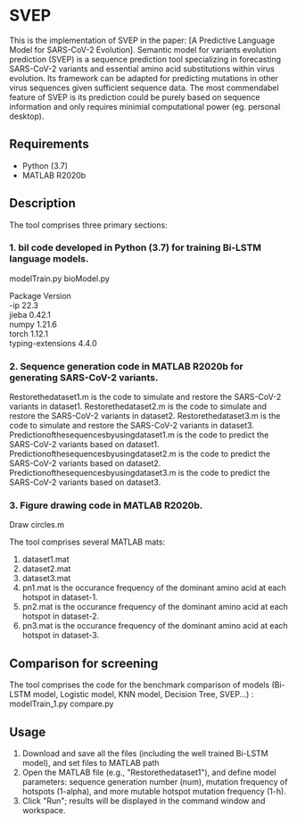 # SVEP

This is the implementation of SVEP in the paper: [A Predictive Language Model for SARS-CoV-2 Evolution]. Semantic model for variants evolution prediction (SVEP) is a sequence prediction tool specializing in forecasting SARS-CoV-2 variants and essential amino acid substitutions within virus evolution. Its framework can be adapted for predicting mutations in other virus sequences given sufficient sequence data. The most commendabel feature of SVEP is its prediction could be purely based on sequence information and only requires minimial computational power (eg. personal desktop). 

## Requirements
- Python (3.7)
- MATLAB R2020b

## Description
The tool comprises three primary sections:
### 1. bil code developed in Python (3.7) for training Bi-LSTM language models.
modelTrain.py
bioModel.py

Package           Version       
-ip	          22.3	
jieba	          0.42.1	
numpy	          1.21.6	
torch	          1.12.1	
typing-extensions 4.4.0  	


### 2. Sequence generation code in MATLAB R2020b for generating SARS-CoV-2 variants.
Restorethedataset1.m is the code to simulate and restore the SARS-CoV-2 variants in dataset1.
Restorethedataset2.m is the code to simulate and restore the SARS-CoV-2 variants in dataset2.
Restorethedataset3.m is the code to simulate and restore the SARS-CoV-2 variants in dataset3.
Predictionofthesequencesbyusingdataset1.m is the code to predict the SARS-CoV-2 variants based on dataset1.
Predictionofthesequencesbyusingdataset2.m is the code to predict the SARS-CoV-2 variants based on dataset2.
Predictionofthesequencesbyusingdataset3.m is the code to predict the SARS-CoV-2 variants based on dataset3.


### 3. Figure drawing code in MATLAB R2020b.
Draw circles.m


The tool comprises several MATLAB mats:
1. dataset1.mat
2. dataset2.mat
3. dataset3.mat
4. pn1.mat is the occurance frequency of the dominant amino acid at each hotspot in dataset-1.
5. pn2.mat is the occurance frequency of the dominant amino acid at each hotspot in dataset-2.
6. pn3.mat is the occurance frequency of the dominant amino acid at each hotspot in dataset-3.

## Comparison for screening 
The tool comprises the code for the benchmark comparison of models (Bi-LSTM model, Logistic model, KNN model, Decision Tree, SVEP...) :
modelTrain_1.py
compare.py


## Usage
1. Download and save all the files (including the well trained Bi-LSTM model), and set files to MATLAB path
2. Open the MATLAB file (e.g., "Restorethedataset1"), and define model parameters: sequence generation number (num), mutation frequency of  hotspots (1-alpha), and more mutable hotspot mutation frequency (1-h).
3. Click "Run"; results will be displayed in the command window and workspace.

